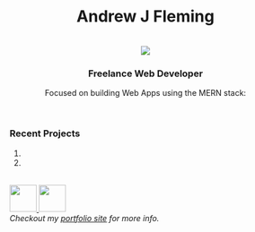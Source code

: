 
<div align="center">
<h1 align="center">Andrew J Fleming</h1>
<br/>
<img src="https://upload.wikimedia.org/wikipedia/commons/thumb/9/94/MERN-logo.png/320px-MERN-logo.png"/>
<br/>

<h3>Freelance Web Developer</h3>
<p >Focused on building Web Apps using the MERN stack:</p>

</div>
<br/>

<div align="" style="margin-left: 10px;">
<h3>Recent Projects</h3>
<ol>
<li></li>
<li></li>
</ol>
<br/>

<a href="https://github.com/AndrewJFleming">
<img src="https://img.icons8.com/material-outlined/48/000000/github.png" height="48"/>
</a>
<a href="https://www.linkedin.com/in/andrew-j-fleming-web-dev">
<img src="https://img.icons8.com/fluency/48/000000/linkedin.png" height="48"/>
</a>
<br/>
<em>Checkout my <a href="https://andrewjfleming.com/">portfolio site</a> for more info.</em>
</div>
